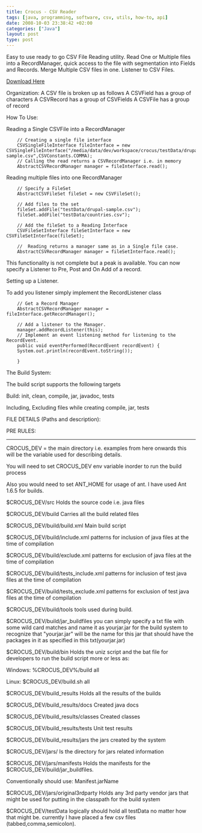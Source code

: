 ```yaml
---
title: Crocus - CSV Reader
tags: [java, programming, software, csv, utils, how-to, api]
date: 2008-10-03 23:38:42 +02:00
categories: ["Java"]
layout: post
type: post
---
```



Easy to use ready to go CSV File Reading utility. Read One or Multiple files into a RecordManager, quick access to the file with segmentation into Fields and Records. Merge Multiple CSV files in one. Listener to CSV Files.

[Download Here](https://sourceforge.net/project/platformdownload.php?group_id=172152)

Organization:
A CSV file is broken up as follows
A CSVField has a group of characters
A CSVRecord has a group of CSVFields
A CSVFile has a group of record

How To Use:

Reading a Single CSVFile into a RecordManager

```
	// Creating a single file interface
	CSVSingleFileInterface fileInterface = new CSVSingleFileInterface("/media/data/dev/workspace/crocus/testData/drupal-sample.csv",CSVConstants.COMMA);
	// Calling the read returns a CSVRecordManager i.e. in memory
	AbstractCSVRecordManager manager = fileInterface.read();
```

Reading multiple files into one RecordManager

```
	// Specify a FileSet
	AbstractCSVFileSet fileSet = new CSVFileSet();

	// Add files to the set
	fileSet.addFile("testData/drupal-sample.csv");
	fileSet.addFile("testData/countries.csv");

	// Add the fileSet to a Reading Interface
	CSVFileSetInterface fileSetInterface = new CSVFileSetInterface(fileSet);

	//  Reading returns a manager same as in a Single file case.
	AbstractCSVRecordManager manager = fileSetInterface.read();
```

This functionality is not complete but a peak is available.
You can now specify a Listener to Pre, Post and On Add of a record.

Setting up a Listener.

To add you listener simply implement the RecordListener class

```
	// Get a Record Manager
	AbstractCSVRecordManager manager = fileInterface.getRecordManager();

	// Add a listener to the Manager.
	manager.addRecordListener(this);
	// Implement an event listening method for listening to the RecordEvent.
	public void eventPerformed(RecordEvent recordEvent) {
	System.out.println(recordEvent.toString());

	}
```

The Build System:

The build script supports the following targets

Build: init, clean, compile, jar, javadoc, tests

Including, Excluding files while creating compile, jar, tests

FILE DETAILS (Paths and description):

PRE RULES:

---------

CROCUS_DEV = the main directory i.e. examples from here onwards this will be the variable used for describing details.

You will need to set CROCUS_DEV env variable inorder to run the build process

Also you would need to set ANT_HOME for usage of ant. I have used Ant 1.6.5 for builds.

$CROCUS_DEV/src Holds the source code i.e. java files

$CROCUS_DEV/build Carries all the build related files

$CROCUS_DEV/build/build.xml Main build script

$CROCUS_DEV/build/include.xml patterns for inclusion of java files at the time of compilation

$CROCUS_DEV/build/exclude.xml patterns for exclusion of java files at the time of compilation

$CROCUS_DEV/build/tests_include.xml patterns for inclusion of test java files at the time of compilation

$CROCUS_DEV/build/tests_exclude.xml patterns for exclusion of test java files at the time of compilation

$CROCUS_DEV/build/tools tools used during build.

$CROCUS_DEV/build/jar_buildfiles you can simply specify a txt file with some wild card matches and name it as yourjar.jar for the build system to recognize that "yourjar.jar" will be the name for this jar that should have the packages in it as specified in this txt(yourjar.jar)

$CROCUS_DEV/build/bin Holds the uniz script and the bat file for developers to run the build script more or less as:

Windows: %CROCUS_DEV%/build all

Linux: $CROCUS_DEV/build.sh all

$CROCUS_DEV/build_results Holds all the results of the builds

$CROCUS_DEV/build_results/docs Created java docs

$CROCUS_DEV/build_results/classes Created classes

$CROCUS_DEV/build_results/tests Unit test results

$CROCUS_DEV/build_results/jars the jars created by the system

$CROCUS_DEV/jars/ Is the directory for jars related information

$CROCUS_DEV/jars/manifests Holds the manifests for the $CROCUS_DEV/build/jar_buildfiles.

Conventionally should use: Manifest.jarName

$CROCUS_DEV/jars/original3rdparty Holds any 3rd party vendor jars that might be used for putting in the classpath for the build system

$CROCUS_DEV/testData logically should hold all testData no matter how that might be. currently I have placed a few csv files (tabbed,comma,semicolon).
